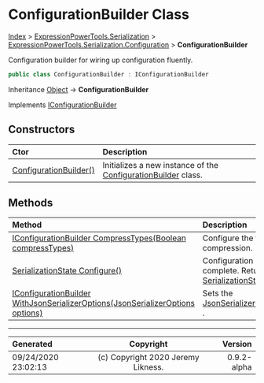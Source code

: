 ﻿# ConfigurationBuilder Class

[Index](../index.md) > [ExpressionPowerTools.Serialization](ExpressionPowerTools.Serialization.a.md) > [ExpressionPowerTools.Serialization.Configuration](ExpressionPowerTools.Serialization.Configuration.n.md) > **ConfigurationBuilder**

Configuration builder for wiring up configuration fluently.

```csharp
public class ConfigurationBuilder : IConfigurationBuilder
```

Inheritance [Object](https://docs.microsoft.com/dotnet/api/system.object) → **ConfigurationBuilder**

Implements  [IConfigurationBuilder](ExpressionPowerTools.Serialization.Signatures.IConfigurationBuilder.i.md) 

## Constructors

| Ctor | Description |
| :-- | :-- |
| [ConfigurationBuilder()](ExpressionPowerTools.Serialization.Configuration.ConfigurationBuilder.ctor.md#configurationbuilder) | Initializes a new instance of the [ConfigurationBuilder](ExpressionPowerTools.Serialization.Configuration.ConfigurationBuilder.cs.md) class. |
## Methods

| Method | Description |
| :-- | :-- |
| [IConfigurationBuilder CompressTypes(Boolean compressTypes)](ExpressionPowerTools.Serialization.Configuration.ConfigurationBuilder.CompressTypes.m.md) | Configure the type compression. |
| [SerializationState Configure()](ExpressionPowerTools.Serialization.Configuration.ConfigurationBuilder.Configure.m.md) | Configuration complete. Return the [SerializationState](ExpressionPowerTools.Serialization.Serializers.SerializationState.cs.md) . |
| [IConfigurationBuilder WithJsonSerializerOptions(JsonSerializerOptions options)](ExpressionPowerTools.Serialization.Configuration.ConfigurationBuilder.WithJsonSerializerOptions.m.md) | Sets the [JsonSerializerOptions](https://docs.microsoft.com/dotnet/api/system.text.json.jsonserializeroptions) . |

---

| Generated | Copyright | Version |
| :-- | :-: | --: |
| 09/24/2020 23:02:13 | (c) Copyright 2020 Jeremy Likness. | 0.9.2-alpha |
